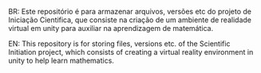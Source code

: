 BR: Este repositório é para armazenar arquivos, versões etc do projeto de Iniciação Cientifica, que consiste na criação de um ambiente de realidade virtual em unity para auxiliar na aprendizagem de matemática.


EN: This repository is for storing files, versions etc. of the Scientific Initiation project, which consists of creating a virtual reality environment in unity to help learn mathematics.
